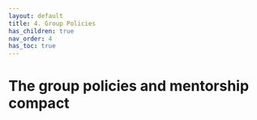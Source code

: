 ```yaml
---
layout: default
title: 4. Group Policies
has_children: true
nav_order: 4
has_toc: true
---
```


# The group policies and mentorship compact